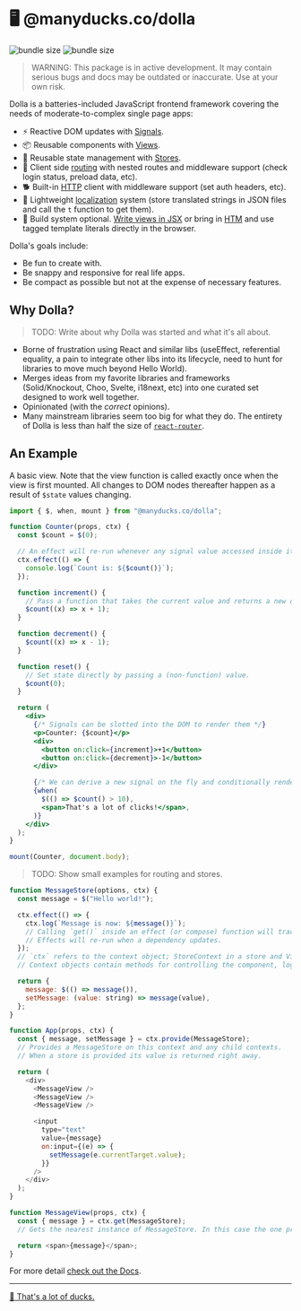 # 🖥 @manyducks.co/dolla

![bundle size](https://img.shields.io/bundlephobia/min/@manyducks.co/dolla)
![bundle size](https://img.shields.io/bundlephobia/minzip/@manyducks.co/dolla)

> WARNING: This package is in active development. It may contain serious bugs and docs may be outdated or inaccurate. Use at your own risk.

Dolla is a batteries-included JavaScript frontend framework covering the needs of moderate-to-complex single page apps:

- ⚡ Reactive DOM updates with [Signals](./docs/state.md).
- 📦 Reusable components with [Views](./docs/views.md).
- 💾 Reusable state management with [Stores](./docs/stores.md).
- 🔀 Client side [routing](./docs/router.md) with nested routes and middleware support (check login status, preload data, etc).
- 🐕 Built-in [HTTP](./docs/http.md) client with middleware support (set auth headers, etc).
- 📍 Lightweight [localization](./docs/i18n.md) system (store translated strings in JSON files and call the `t` function to get them).
- 🍳 Build system optional. [Write views in JSX](./docs/setup.md) or bring in [HTM](https://github.com/developit/htm) and use tagged template literals directly in the browser.

Dolla's goals include:

- Be fun to create with.
- Be snappy and responsive for real life apps.
- Be compact as possible but not at the expense of necessary features.

## Why Dolla?

> TODO: Write about why Dolla was started and what it's all about.

- Borne of frustration using React and similar libs (useEffect, referential equality, a pain to integrate other libs into its lifecycle, need to hunt for libraries to move much beyond Hello World).
- Merges ideas from my favorite libraries and frameworks (Solid/Knockout, Choo, Svelte, i18next, etc) into one curated set designed to work well together.
- Opinionated (with the _correct_ opinions).
- Many mainstream libraries seem too big for what they do. The entirety of Dolla is less than half the size of [`react-router`](https://bundlephobia.com/package/react-router@7.1.5).

## An Example

A basic view. Note that the view function is called exactly once when the view is first mounted. All changes to DOM nodes thereafter happen as a result of `$state` values changing.

```jsx
import { $, when, mount } from "@manyducks.co/dolla";

function Counter(props, ctx) {
  const $count = $(0);

  // An effect will re-run whenever any signal value accessed inside it changes.
  ctx.effect(() => {
    console.log(`Count is: ${$count()}`);
  });

  function increment() {
    // Pass a function that takes the current value and returns a new one.
    $count((x) => x + 1);
  }

  function decrement() {
    $count((x) => x - 1);
  }

  function reset() {
    // Set state directly by passing a (non-function) value.
    $count(0);
  }

  return (
    <div>
      {/* Signals can be slotted into the DOM to render them */}
      <p>Counter: {$count}</p>
      <div>
        <button on:click={increment}>+1</button>
        <button on:click={decrement}>-1</button>
      </div>

      {/* We can derive a new signal on the fly and conditionally render something based on that condition */}
      {when(
        $(() => $count() > 10),
        <span>That's a lot of clicks!</span>,
      )}
    </div>
  );
}

mount(Counter, document.body);
```

> TODO: Show small examples for routing and stores.

```js
function MessageStore(options, ctx) {
  const message = $("Hello world!");

  ctx.effect(() => {
    ctx.log(`Message is now: ${message()}`);
    // Calling `get()` inside an effect (or compose) function will track that reactive value as a dependency.
    // Effects will re-run when a dependency updates.
  });
  // `ctx` refers to the context object; StoreContext in a store and ViewContext in a view.
  // Context objects contain methods for controlling the component, logging and attaching lifecycle hooks.

  return {
    message: $(() => message()),
    setMessage: (value: string) => message(value),
  };
}

function App(props, ctx) {
  const { message, setMessage } = ctx.provide(MessageStore);
  // Provides a MessageStore on this context and any child contexts.
  // When a store is provided its value is returned right away.

  return (
    <div>
      <MessageView />
      <MessageView />
      <MessageView />

      <input
        type="text"
        value={message}
        on:input={(e) => {
          setMessage(e.currentTarget.value);
        }}
      />
    </div>
  );
}

function MessageView(props, ctx) {
  const { message } = ctx.get(MessageStore);
  // Gets the nearest instance of MessageStore. In this case the one provided at the parent.

  return <span>{message}</span>;
}
```

For more detail [check out the Docs](./docs/index.md).

---

[🦆 That's a lot of ducks.](https://www.manyducks.co)
